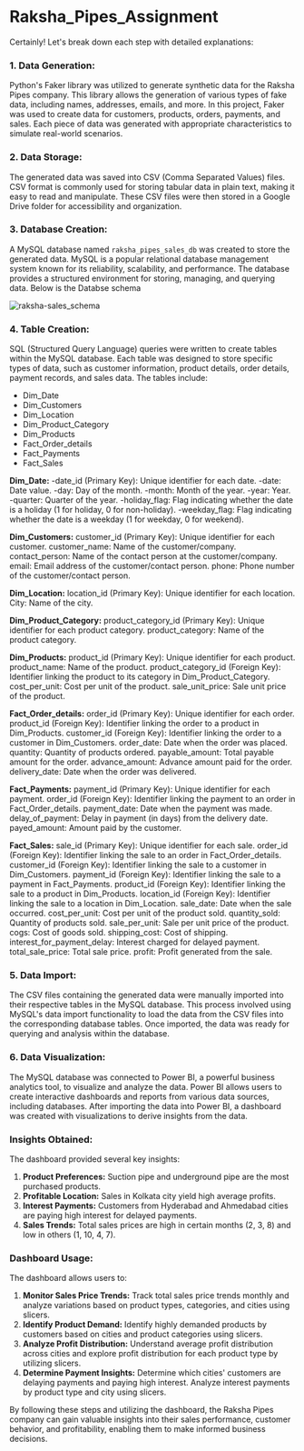 # Raksha_Pipes_Assignment


Certainly! Let's break down each step with detailed explanations:

### 1. Data Generation:
Python's Faker library was utilized to generate synthetic data for the Raksha Pipes company. This library allows the generation of various types of fake data, including names, addresses, emails, and more. In this project, Faker was used to create data for customers, products, orders, payments, and sales. Each piece of data was generated with appropriate characteristics to simulate real-world scenarios.

### 2. Data Storage:
The generated data was saved into CSV (Comma Separated Values) files. CSV format is commonly used for storing tabular data in plain text, making it easy to read and manipulate. These CSV files were then stored in a Google Drive folder for accessibility and organization.

### 3. Database Creation:
A MySQL database named `raksha_pipes_sales_db` was created to store the generated data. MySQL is a popular relational database management system known for its reliability, scalability, and performance. The database provides a structured environment for storing, managing, and querying data. Below is the Databse schema

![raksha-sales_schema](https://github.com/RAm-SaGar-863/Raksha_Pipes_Assignment/assets/128234583/babfeb45-c377-46e7-b635-1214d4b71c54)


### 4. Table Creation:
SQL (Structured Query Language) queries were written to create tables within the MySQL database. Each table was designed to store specific types of data, such as customer information, product details, order details, payment records, and sales data. The tables include:
- Dim_Date
- Dim_Customers
- Dim_Location
- Dim_Product_Category
- Dim_Products
- Fact_Order_details
- Fact_Payments
- Fact_Sales

**Dim_Date:**
-date_id (Primary Key): Unique identifier for each date.
-date: Date value.
-day: Day of the month.
-month: Month of the year.
-year: Year.
-quarter: Quarter of the year.
-holiday_flag: Flag indicating whether the date is a holiday (1 for holiday, 0 for non-holiday).
-weekday_flag: Flag indicating whether the date is a weekday (1 for weekday, 0 for weekend).

**Dim_Customers:**
customer_id (Primary Key): Unique identifier for each customer.
customer_name: Name of the customer/company.
contact_person: Name of the contact person at the customer/company.
email: Email address of the customer/contact person.
phone: Phone number of the customer/contact person.

**Dim_Location:**
location_id (Primary Key): Unique identifier for each location.
City: Name of the city.

**Dim_Product_Category:**
product_category_id (Primary Key): Unique identifier for each product category.
product_category: Name of the product category.

**Dim_Products:**
product_id (Primary Key): Unique identifier for each product.
product_name: Name of the product.
product_category_id (Foreign Key): Identifier linking the product to its category in Dim_Product_Category.
cost_per_unit: Cost per unit of the product.
sale_unit_price: Sale unit price of the product.

**Fact_Order_details:**
order_id (Primary Key): Unique identifier for each order.
product_id (Foreign Key): Identifier linking the order to a product in Dim_Products.
customer_id (Foreign Key): Identifier linking the order to a customer in Dim_Customers.
order_date: Date when the order was placed.
quantity: Quantity of products ordered.
payable_amount: Total payable amount for the order.
advance_amount: Advance amount paid for the order.
delivery_date: Date when the order was delivered.

**Fact_Payments:**
payment_id (Primary Key): Unique identifier for each payment.
order_id (Foreign Key): Identifier linking the payment to an order in Fact_Order_details.
payment_date: Date when the payment was made.
delay_of_payment: Delay in payment (in days) from the delivery date.
payed_amount: Amount paid by the customer.

**Fact_Sales:**
sale_id (Primary Key): Unique identifier for each sale.
order_id (Foreign Key): Identifier linking the sale to an order in Fact_Order_details.
customer_id (Foreign Key): Identifier linking the sale to a customer in Dim_Customers.
payment_id (Foreign Key): Identifier linking the sale to a payment in Fact_Payments.
product_id (Foreign Key): Identifier linking the sale to a product in Dim_Products.
location_id (Foreign Key): Identifier linking the sale to a location in Dim_Location.
sale_date: Date when the sale occurred.
cost_per_unit: Cost per unit of the product sold.
quantity_sold: Quantity of products sold.
sale_per_unit: Sale per unit price of the product.
cogs: Cost of goods sold.
shipping_cost: Cost of shipping.
interest_for_payment_delay: Interest charged for delayed payment.
total_sale_price: Total sale price.
profit: Profit generated from the sale.

### 5. Data Import:
The CSV files containing the generated data were manually imported into their respective tables in the MySQL database. This process involved using MySQL's data import functionality to load the data from the CSV files into the corresponding database tables. Once imported, the data was ready for querying and analysis within the database.

### 6. Data Visualization:
The MySQL database was connected to Power BI, a powerful business analytics tool, to visualize and analyze the data. Power BI allows users to create interactive dashboards and reports from various data sources, including databases. After importing the data into Power BI, a dashboard was created with visualizations to derive insights from the data.

### Insights Obtained:
The dashboard provided several key insights:
1. **Product Preferences:** Suction pipe and underground pipe are the most purchased products.
2. **Profitable Location:** Sales in Kolkata city yield high average profits.
3. **Interest Payments:** Customers from Hyderabad and Ahmedabad cities are paying high interest for delayed payments.
4. **Sales Trends:** Total sales prices are high in certain months (2, 3, 8) and low in others (1, 10, 4, 7).

### Dashboard Usage:
The dashboard allows users to:
1. **Monitor Sales Price Trends:** Track total sales price trends monthly and analyze variations based on product types, categories, and cities using slicers.
2. **Identify Product Demand:** Identify highly demanded products by customers based on cities and product categories using slicers.
3. **Analyze Profit Distribution:** Understand average profit distribution across cities and explore profit distribution for each product type by utilizing slicers.
4. **Determine Payment Insights:** Determine which cities' customers are delaying payments and paying high interest. Analyze interest payments by product type and city using slicers.

By following these steps and utilizing the dashboard, the Raksha Pipes company can gain valuable insights into their sales performance, customer behavior, and profitability, enabling them to make informed business decisions.
